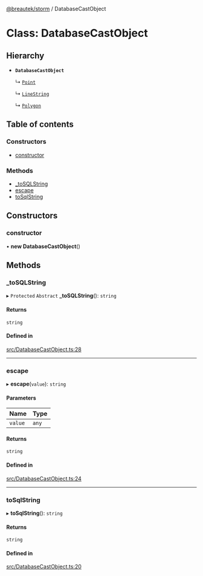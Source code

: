 [@breautek/storm](../README.md) / DatabaseCastObject

# Class: DatabaseCastObject

## Hierarchy

- **`DatabaseCastObject`**

  ↳ [`Point`](Point.md)

  ↳ [`LineString`](LineString.md)

  ↳ [`Polygon`](Polygon.md)

## Table of contents

### Constructors

- [constructor](DatabaseCastObject.md#constructor)

### Methods

- [\_toSQLString](DatabaseCastObject.md#_tosqlstring)
- [escape](DatabaseCastObject.md#escape)
- [toSqlString](DatabaseCastObject.md#tosqlstring)

## Constructors

### constructor

• **new DatabaseCastObject**()

## Methods

### \_toSQLString

▸ `Protected` `Abstract` **_toSQLString**(): `string`

#### Returns

`string`

#### Defined in

[src/DatabaseCastObject.ts:28](https://github.com/breautek/storm/blob/d45307d/src/DatabaseCastObject.ts#L28)

___

### escape

▸ **escape**(`value`): `string`

#### Parameters

| Name | Type |
| :------ | :------ |
| `value` | `any` |

#### Returns

`string`

#### Defined in

[src/DatabaseCastObject.ts:24](https://github.com/breautek/storm/blob/d45307d/src/DatabaseCastObject.ts#L24)

___

### toSqlString

▸ **toSqlString**(): `string`

#### Returns

`string`

#### Defined in

[src/DatabaseCastObject.ts:20](https://github.com/breautek/storm/blob/d45307d/src/DatabaseCastObject.ts#L20)
